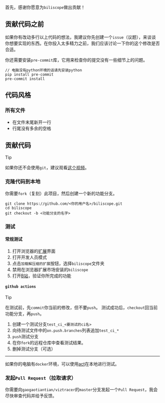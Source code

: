 首先，感谢你愿意为`biliscope`做出贡献！

## 贡献代码之前

如果你有改动多行以上代码的想法，我建议你先创建一个`issue`（议题），来谈谈你想要实现的东西。在你投入太多精力之前，我们应该讨论一下你的这个修改是否合适。

你还需要安装`pre-commit`库，它用来检查你的提交没有一些细节上的问题。

```
// 电脑没有python环境的话请先安装python
pip install pre-commit
pre-commit install
```

## 代码风格

### 所有文件

- 在文件末尾新开一行
- 行尾没有多余的空格

## 贡献代码

> [!TIP]
> 如果你还不会使用`git`，建议观看[这个视频](https://www.bilibili.com/video/BV19e4y1q7JJ/)。

### 克隆代码到本地

你需要`fork`（复刻）此项目，然后创建一个新的功能分支。

```
git clone https://github.com/<你的用户名>/biliscope.git
cd biliscope
git checkout -b <功能分支的名字>
```

### 测试

#### 常规测试

1. 打开浏览器的[扩展](chrome://extensions/)界面
2. 打开开发人员模式
3. 点击`加载解压缩的扩展`按钮，选择`biliscope`文件夹
4. 禁用在浏览器扩展市场安装的`biliscope`
5. 打开[B站](https://www.bilibili.com/)，验证你所完成的功能

#### `github actions`

> [!TIP]
> 在测试前，先`commit`你当前的修改，但不要`push`。
> 测试成功后，`checkout`回当前功能分支，再`push`。

1. 创建一个测试分支`test_ci_<要测试的ci名>`
2. 向待测试文件中的`on.push.branches`列表追加`test_ci_*`
3. `push`测试分支
4. 在你`fork`的远程仓库中查看测试结果。
5. 删掉测试分支（可选）

---

如果你的电脑有`docker`环境，可以使用[act](https://github.com/nektos/act)在本地进行测试。

### 发起`Pull Request`（拉取请求）

你需要向`gaogaotiantian/viztracer`的`master`分支发起一个`Pull Request`，我会尽快审查代码并给予反馈。
